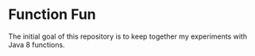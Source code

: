 # Function Fun

The initial goal of this repository is to keep together my experiments with Java 8 functions.